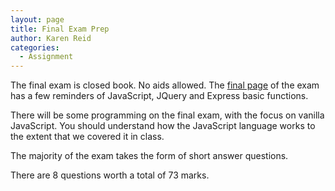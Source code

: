```yaml
---
layout: page
title: Final Exam Prep
author: Karen Reid
categories:
  - Assignment
---
```


The final exam is closed book.  No aids allowed.  The [final page](/lectures/w12/aid.pdf) of the exam has a few reminders of JavaScript, JQuery and Express basic functions.

There will be some programming on the final exam, with the focus on vanilla JavaScript. You should understand how the JavaScript language works to the extent that we covered it in class.

The majority of the exam takes the form of short answer questions.

There are 8 questions worth a total of 73 marks.
